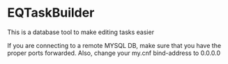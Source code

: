 # EQTaskBuilder
This is a database tool to make editing tasks easier

If you are connecting to a remote MYSQL DB, make sure that you have the proper ports forwarded. Also, change your my.cnf bind-address to 0.0.0.0
